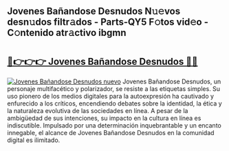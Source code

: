 ## Jovenes Bañandose Desnudos N𝚞𝚎vos desn𝚞dos filtr𝚊dos - Parts-QY5 F𝚘tos vid𝚎o - C𝚘ntenido atr𝚊ctivo ibgmn

# <h2><a href="http://mb3047.tromn.icu/?c=Jovenes+Ba%c3%b1andose+Desnudos">🔗👉👉👉 Jovenes Bañandose Desnudos 🔗🔗</a></h2>

[![Jovenes Bañandose Desnudos nuevo](https://i.imgur.com/pEAQMta.gif)](http://mb3047.tromn.icu/?c=Jovenes+Ba%c3%b1andose+Desnudos)
Jovenes Bañandose Desnudos, un personaje multifacético y polarizador, se resiste a las etiquetas simples. Su uso pionero de los medios digitales para la autoexpresión ha cautivado y enfurecido a los críticos, encendiendo debates sobre la identidad, la ética y la naturaleza evolutiva de las sociedades en línea. A pesar de la ambigüedad de sus intenciones, su impacto en la cultura en línea es indiscutible. Impulsado por una determinación inquebrantable y un encanto innegable, el alcance de Jovenes Bañandose Desnudos en la comunidad digital es ilimitado.
